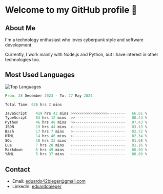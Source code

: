 # Welcome to my GitHub profile 👋

## About Me
I'm a technology enthusiast who loves cyberpunk style and software development.

Currently, I work mainly with Node.js and Python, but I have interest in other technologies too.

## Most Used Languages
![Top Languages](https://github-readme-stats.vercel.app/api/top-langs/?username=eduardobieger&layout=compact&theme=radical)

<!--START_SECTION:waka-->

```rust
From: 28 December 2023 - To: 27 May 2024

Total Time: 626 hrs 2 mins

JavaScript    419 hrs 42 mins >>>>>>>>>>>>>>>>>--------   66.61 %
TypeScript    53 hrs 12 mins  >>-----------------------   08.44 %
Python        46 hrs 48 mins  >>-----------------------   07.43 %
JSON          19 hrs 44 mins  >------------------------   03.13 %
Bash          17 hrs 7 mins   >------------------------   02.72 %
HTML          14 hrs 46 mins  >------------------------   02.34 %
SQL           10 hrs 33 mins  -------------------------   01.68 %
Lua           7 hrs 20 mins   -------------------------   01.16 %
Markdown      5 hrs 49 mins   -------------------------   00.93 %
YAML          5 hrs 37 mins   -------------------------   00.89 %
```

<!--END_SECTION:waka-->

## Contact
- Email: eduardo42bieger@gmail.com 
- LinkedIn: [eduardobieger](https://www.linkedin.com/in/eduardo-bieger/)
